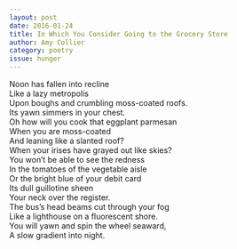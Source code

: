 ```yaml
---
layout: post 
date: 2016-01-24
title: In Which You Consider Going to the Grocery Store
author: Amy Collier
category: poetry
issue: hunger
---
```

Noon has fallen into recline  
Like a lazy metropolis  
Upon boughs and crumbling moss-coated roofs.  
Its yawn simmers in your chest.  
Oh how will you cook that eggplant parmesan  
When you are moss-coated  
And leaning like a slanted roof?  
When your irises have grayed out like skies?  
You won’t be able to see the redness  
In the tomatoes of the vegetable aisle  
Or the bright blue of your debit card  
Its dull guillotine sheen  
Your neck over the register.  
The bus’s head beams cut through your fog  
Like a lighthouse on a fluorescent shore.  
You will yawn and spin the wheel seaward,  
A slow gradient into night.